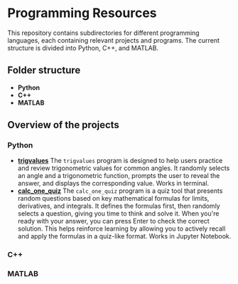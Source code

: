 # Programming Resources

This repository contains subdirectories for different programming languages, each containing relevant projects and programs. The current structure is divided into Python, C++, and MATLAB.

## Folder structure

- **Python**
- **C++**
- **MATLAB**


## Overview of the projects
### Python
- [**trigvalues**](https://github.com/donatomartinelli/MATEMATICA/blob/main/Programming%20Resources/Python/trigvalues.py)
  The `trigvalues` program is designed to help users practice and review trigonometric values for common angles. It randomly selects an angle and a trigonometric function, prompts the user to reveal the answer, and displays the corresponding value. Works in terminal.
- [**calc_one_quiz**]()
  The `calc_one_quiz` program is a quiz tool that presents random questions based on key mathematical formulas for limits, derivatives, and integrals. It defines the formulas first, then randomly selects a question, giving you time to think and solve it. When you're ready with your answer, you can press Enter to check the correct solution. This helps reinforce learning by allowing you to actively recall and apply the formulas in a quiz-like format. Works in Jupyter Notebook.
  
### C++
### MATLAB


